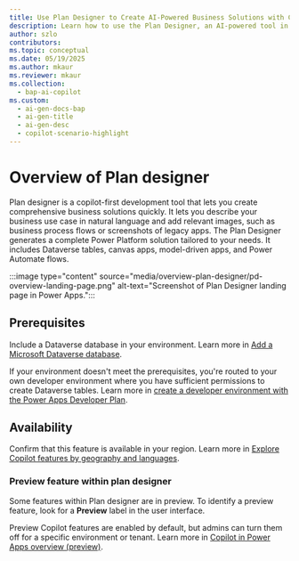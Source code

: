 ```yaml
---
title: Use Plan Designer to Create AI-Powered Business Solutions with Copilot
description: Learn how to use the Plan Designer, an AI-powered tool in Power Platform, to create comprehensive business solutions.
author: szlo
contributors:
ms.topic: conceptual
ms.date: 05/19/2025
ms.author: mkaur
ms.reviewer: mkaur
ms.collection:
  - bap-ai-copilot
ms.custom:
  - ai-gen-docs-bap
  - ai-gen-title
  - ai-gen-desc
  - copilot-scenario-highlight
---
```


# Overview of Plan designer

Plan designer is a copilot-first development tool that lets you create comprehensive business solutions quickly. It lets you describe your business use case in natural language and add relevant images, such as business process flows or screenshots of legacy apps. The Plan Designer generates a complete Power Platform solution tailored to your needs. It includes Dataverse tables, canvas apps, model-driven apps, and Power Automate flows.

:::image type="content" source="media/overview-plan-designer/pd-overview-landing-page.png" alt-text="Screenshot of Plan Designer landing page in Power Apps.":::

## Prerequisites

Include a Dataverse database in your environment. Learn more in [Add a Microsoft Dataverse database](/power-platform/admin/create-database).

If your environment doesn't meet the prerequisites, you're routed to your own developer environment where you have sufficient permissions to create Dataverse tables. Learn more in [create a developer environment with the Power Apps Developer Plan](/power-platform/developer/create-developer-environment).

## Availability

Confirm that this feature is available in your region. Learn more in [Explore Copilot features by geography and languages](https://releaseplans.microsoft.com/en-US/availability-reports/?report=copilotfeaturereport).

### Preview feature within plan designer

Some features within Plan designer are in preview. To identify a preview feature, look for a **Preview** label in the user interface.

Preview Copilot features are enabled by default, but admins can turn them off for a specific environment or tenant. Learn more in [Copilot in Power Apps overview (preview)](../canvas-apps/ai-overview.md#disable-copilot-in-power-apps).
